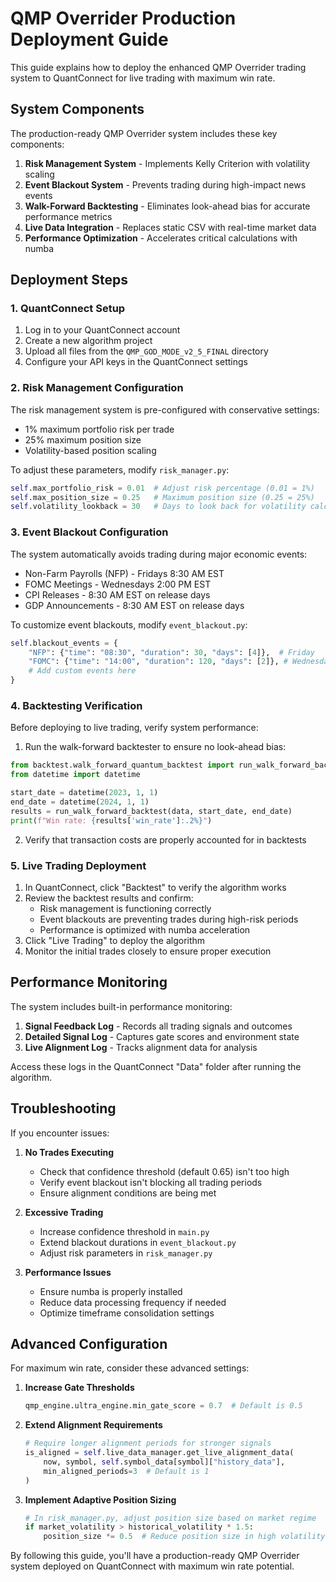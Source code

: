 # QMP Overrider Production Deployment Guide

This guide explains how to deploy the enhanced QMP Overrider trading system to QuantConnect for live trading with maximum win rate.

## System Components

The production-ready QMP Overrider system includes these key components:

1. **Risk Management System** - Implements Kelly Criterion with volatility scaling
2. **Event Blackout System** - Prevents trading during high-impact news events
3. **Walk-Forward Backtesting** - Eliminates look-ahead bias for accurate performance metrics
4. **Live Data Integration** - Replaces static CSV with real-time market data
5. **Performance Optimization** - Accelerates critical calculations with numba

## Deployment Steps

### 1. QuantConnect Setup

1. Log in to your QuantConnect account
2. Create a new algorithm project
3. Upload all files from the `QMP_GOD_MODE_v2_5_FINAL` directory
4. Configure your API keys in the QuantConnect settings

### 2. Risk Management Configuration

The risk management system is pre-configured with conservative settings:
- 1% maximum portfolio risk per trade
- 25% maximum position size
- Volatility-based position scaling

To adjust these parameters, modify `risk_manager.py`:

```python
self.max_portfolio_risk = 0.01  # Adjust risk percentage (0.01 = 1%)
self.max_position_size = 0.25   # Maximum position size (0.25 = 25%)
self.volatility_lookback = 30   # Days to look back for volatility calculation
```

### 3. Event Blackout Configuration

The system automatically avoids trading during major economic events:
- Non-Farm Payrolls (NFP) - Fridays 8:30 AM EST
- FOMC Meetings - Wednesdays 2:00 PM EST
- CPI Releases - 8:30 AM EST on release days
- GDP Announcements - 8:30 AM EST on release days

To customize event blackouts, modify `event_blackout.py`:

```python
self.blackout_events = {
    "NFP": {"time": "08:30", "duration": 30, "days": [4]},  # Friday
    "FOMC": {"time": "14:00", "duration": 120, "days": [2]}, # Wednesday
    # Add custom events here
}
```

### 4. Backtesting Verification

Before deploying to live trading, verify system performance:

1. Run the walk-forward backtester to ensure no look-ahead bias:

```python
from backtest.walk_forward_quantum_backtest import run_walk_forward_backtest
from datetime import datetime

start_date = datetime(2023, 1, 1)
end_date = datetime(2024, 1, 1)
results = run_walk_forward_backtest(data, start_date, end_date)
print(f"Win rate: {results['win_rate']:.2%}")
```

2. Verify that transaction costs are properly accounted for in backtests

### 5. Live Trading Deployment

1. In QuantConnect, click "Backtest" to verify the algorithm works
2. Review the backtest results and confirm:
   - Risk management is functioning correctly
   - Event blackouts are preventing trades during high-risk periods
   - Performance is optimized with numba acceleration
3. Click "Live Trading" to deploy the algorithm
4. Monitor the initial trades closely to ensure proper execution

## Performance Monitoring

The system includes built-in performance monitoring:

1. **Signal Feedback Log** - Records all trading signals and outcomes
2. **Detailed Signal Log** - Captures gate scores and environment state
3. **Live Alignment Log** - Tracks alignment data for analysis

Access these logs in the QuantConnect "Data" folder after running the algorithm.

## Troubleshooting

If you encounter issues:

1. **No Trades Executing**
   - Check that confidence threshold (default 0.65) isn't too high
   - Verify event blackout isn't blocking all trading periods
   - Ensure alignment conditions are being met

2. **Excessive Trading**
   - Increase confidence threshold in `main.py`
   - Extend blackout durations in `event_blackout.py`
   - Adjust risk parameters in `risk_manager.py`

3. **Performance Issues**
   - Ensure numba is properly installed
   - Reduce data processing frequency if needed
   - Optimize timeframe consolidation settings

## Advanced Configuration

For maximum win rate, consider these advanced settings:

1. **Increase Gate Thresholds**
   ```python
   qmp_engine.ultra_engine.min_gate_score = 0.7  # Default is 0.5
   ```

2. **Extend Alignment Requirements**
   ```python
   # Require longer alignment periods for stronger signals
   is_aligned = self.live_data_manager.get_live_alignment_data(
       now, symbol, self.symbol_data[symbol]["history_data"], 
       min_aligned_periods=3  # Default is 1
   )
   ```

3. **Implement Adaptive Position Sizing**
   ```python
   # In risk_manager.py, adjust position size based on market regime
   if market_volatility > historical_volatility * 1.5:
       position_size *= 0.5  # Reduce position size in high volatility
   ```

By following this guide, you'll have a production-ready QMP Overrider system deployed on QuantConnect with maximum win rate potential.
